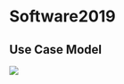 # Software2019
## Use Case Model
![](https://raw.githubusercontent.com/NikoDyring/Software2019/master/Large%20Systems%20Development/Use%20Case%20Model/UseCaseModel.png)
